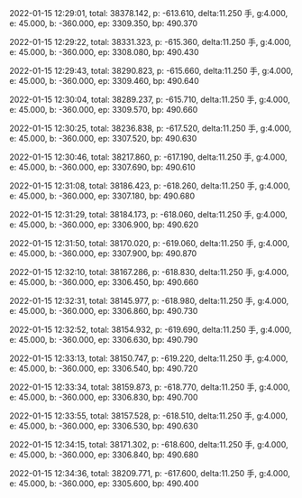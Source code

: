2022-01-15 12:29:01, total: 38378.142, p: -613.610, delta:11.250 手, g:4.000, e: 45.000, b: -360.000, ep: 3309.350, bp: 490.370

2022-01-15 12:29:22, total: 38331.323, p: -615.360, delta:11.250 手, g:4.000, e: 45.000, b: -360.000, ep: 3308.080, bp: 490.430

2022-01-15 12:29:43, total: 38290.823, p: -615.660, delta:11.250 手, g:4.000, e: 45.000, b: -360.000, ep: 3309.460, bp: 490.640

2022-01-15 12:30:04, total: 38289.237, p: -615.710, delta:11.250 手, g:4.000, e: 45.000, b: -360.000, ep: 3309.570, bp: 490.660

2022-01-15 12:30:25, total: 38236.838, p: -617.520, delta:11.250 手, g:4.000, e: 45.000, b: -360.000, ep: 3307.520, bp: 490.630

2022-01-15 12:30:46, total: 38217.860, p: -617.190, delta:11.250 手, g:4.000, e: 45.000, b: -360.000, ep: 3307.690, bp: 490.610

2022-01-15 12:31:08, total: 38186.423, p: -618.260, delta:11.250 手, g:4.000, e: 45.000, b: -360.000, ep: 3307.180, bp: 490.680

2022-01-15 12:31:29, total: 38184.173, p: -618.060, delta:11.250 手, g:4.000, e: 45.000, b: -360.000, ep: 3306.900, bp: 490.620

2022-01-15 12:31:50, total: 38170.020, p: -619.060, delta:11.250 手, g:4.000, e: 45.000, b: -360.000, ep: 3307.900, bp: 490.870

2022-01-15 12:32:10, total: 38167.286, p: -618.830, delta:11.250 手, g:4.000, e: 45.000, b: -360.000, ep: 3306.450, bp: 490.660

2022-01-15 12:32:31, total: 38145.977, p: -618.980, delta:11.250 手, g:4.000, e: 45.000, b: -360.000, ep: 3306.860, bp: 490.730

2022-01-15 12:32:52, total: 38154.932, p: -619.690, delta:11.250 手, g:4.000, e: 45.000, b: -360.000, ep: 3306.630, bp: 490.790

2022-01-15 12:33:13, total: 38150.747, p: -619.220, delta:11.250 手, g:4.000, e: 45.000, b: -360.000, ep: 3306.540, bp: 490.720

2022-01-15 12:33:34, total: 38159.873, p: -618.770, delta:11.250 手, g:4.000, e: 45.000, b: -360.000, ep: 3306.830, bp: 490.700

2022-01-15 12:33:55, total: 38157.528, p: -618.510, delta:11.250 手, g:4.000, e: 45.000, b: -360.000, ep: 3306.530, bp: 490.630

2022-01-15 12:34:15, total: 38171.302, p: -618.600, delta:11.250 手, g:4.000, e: 45.000, b: -360.000, ep: 3306.840, bp: 490.680

2022-01-15 12:34:36, total: 38209.771, p: -617.600, delta:11.250 手, g:4.000, e: 45.000, b: -360.000, ep: 3305.600, bp: 490.400
